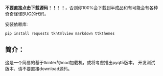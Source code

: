 **不要直接点击下载源码！！！！**，否则你100%会下载到半成品和有可能会有各种奇奇怪怪BUG的代码。

安装依赖库:

    pip install requests tkhtmlview markdown ttkthemes

## 简介：
这是一个简易的基于tkinter的mod加载机，或将考虑推出pyqt5版本。
开发测试版本，请不要直接download源码。
